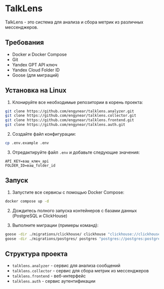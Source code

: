 # TalkLens

TalkLens - это система для анализа и сбора метрик из различных мессенджеров.

## Требования

- Docker и Docker Compose
- Git
- Yandex GPT API ключ
- Yandex Cloud Folder ID
- Goose (для миграций)

## Установка на Linux

1. Клонируйте все необходимые репозитории в корень проекта:

```bash
git clone https://github.com/engynear/talklens.analyzer.git
git clone https://github.com/engynear/talklens.collector.git
git clone https://github.com/engynear/talklens.frontend.git
git clone https://github.com/engynear/talklens.auth.git
```

2. Создайте файл конфигурации:

```bash
cp .env.example .env
```

3. Отредактируйте файл `.env` и добавьте следующие значения:
```
API_KEY=ваш_ключ_api
FOLDER_ID=ваш_folder_id
```

## Запуск

1. Запустите все сервисы с помощью Docker Compose:

```bash
docker compose up -d
```

2. Дождитесь полного запуска контейнеров с базами данных (PostgreSQL и ClickHouse)

3. Выполните миграции (примеры команд):

```bash
goose -dir ./migrations/clickhouse/ clickhouse "clickhouse://clickhouse:clickhouse@localhost:9002/talklens" up
goose -dir ./migrations/postgres/ postgres "postgres://postgres:postgres@localhost:6543/talklens?sslmode=disable" up
```

## Структура проекта

- `talklens.analyzer` - сервис для анализа сообщений
- `talklens.collector` - сервис для сбора метрик из мессенджеров
- `talklens.frontend` - веб-интерфейс
- `talklens.auth` - сервис аутентификации
